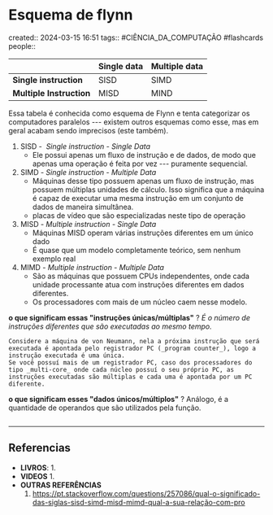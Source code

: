 # Esquema de flynn
created:: 2024-03-15 16:51
tags:: #CIÊNCIA_DA_COMPUTAÇÃO  #flashcards 
people::

|                          | Single data | Multiple data |
| ------------------------ | ----------- | ------------- |
| **Single  instruction**  | SISD        | SIMD          |
| **Multiple Instruction** | MISD        | MIND          |

Essa tabela é conhecida como esquema de Flynn e tenta categorizar os computadores paralelos --- existem outros esquemas como esse, mas em geral acabam sendo imprecisos (este também).

1. SISD -  *Single instruction - Single Data*
	- Ele possui apenas um fluxo de instrução e de dados, de modo que apenas uma operação é feita por vez --- puramente sequencial.
2. SIMD - *Single instruction - Multiple Data*
	- Máquinas desse tipo possuem apenas um fluxo de instrução, mas possuem múltiplas unidades de cálculo. Isso significa que a máquina é capaz de executar uma mesma instrução em um conjunto de dados de maneira simultânea.
	- placas de vídeo que são especializadas neste tipo de operação
1. MISD - *Multiple instruction - Single Data*
	- Máquinas MISD operam várias instruções diferentes em um único dado
	- É quase que um modelo completamente teórico, sem nenhum exemplo real
1. MIMD - *Multiple instruction - Multiple Data*
	- São as máquinas que possuem CPUs independentes, onde cada unidade processante atua com instruções diferentes em dados diferentes.
	- Os processadores com mais de um núcleo caem nesse modelo.

**o que significam essas "instruções únicas/múltiplas"**
?
*É o número de instruções diferentes que são executadas ao mesmo tempo.*
```ad-info
Considere a máquina de von Neumann, nela a próxima instrução que será executada é apontada pelo registrador PC (_program counter_), logo a instrução executada é uma única. 
Se você possuí mais de um registrador PC, caso dos processadores do tipo _multi-core_ onde cada núcleo possuí o seu próprio PC, as instruções executadas são múltiplas e cada uma é apontada por um PC diferente.
```
<!--SR:!2024-03-16,1,230-->

**o que significam esses  "dados únicos/múltiplos"**
?
Análogo, é a quantidade de operandos que são utilizados pela função.
```ad-info
```

---
## Referencias
- **LIVROS**:
	1. 
- **VIDEOS**
	1. 
- **OUTRAS REFERÊNCIAS**
	1. https://pt.stackoverflow.com/questions/257086/qual-o-significado-das-siglas-sisd-simd-misd-mimd-qual-a-sua-relação-com-pro